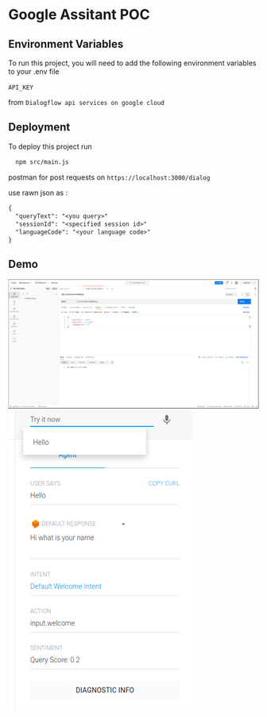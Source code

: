 
# Google Assitant POC



## Environment Variables

To run this project, you will need to add the following environment variables to your .env file

`API_KEY`

from `Dialogflow api services on google cloud`


## Deployment

To deploy this project run

```bash
  npm src/main.js
```
postman for post requests on `https://localhost:3000/dialog`

use rawn json as :

```
{
  "queryText": "<you query>"
  "sessionId": "<specified session id>"
  "languageCode": "<your language code>"
}
```




## Demo

![S-1](assets/Wall1.png)
![S-2](assets/Wall2.png)
